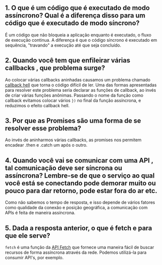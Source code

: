 ## 1. O que é um código que é executado de modo assíncrono? Qual é a diferença disso para um código que é executado de modo síncrono?
É um código que não bloqueia a aplicação enquanto é executado, o fluxo de execução continua. A diferença é que o código síncrono é executado em sequência, "travando" a execução até que seja concluído.

## 2. Quando você tem que enfileirar várias callbacks , que problema surge?
Ao colocar várias callbacks aninhadas causamos um problema chamado [callback hell](http://callbackhell.com/) que torna o código difícil de ler. Uma das formas apresentadas para resolver este problema seria declarar as funções de callback, ao invés de criar várias funções anônimas. Passando o nome da função como callback evitamos colocar vários `})` no final da função assíncrona, e reduzimos o efeito callback hell.

## 3. Por que as Promises são uma forma de se resolver esse problema?
Ao invés de aninharmos várias callbacks, as promises nos permitem encadear .then e .catch um após o outro.

## 4. Quando você vai se comunicar com uma API , tal comunicação deve ser síncrona ou assíncrona? Lembre-se de que o serviço ao qual você está se conectando pode demorar muito ou pouco para dar retorno, pode estar fora do ar etc.
Como não sabemos o tempo de resposta, e isso depende de vários fatores como qualidade da conexão e posição geográfica, a comunicação com APIs é feita de maneira assíncrona.

## 5. Dada a resposta anterior, o que é fetch e para que ele serve?
`fetch` é uma função da [API Fetch](https://developer.mozilla.org/pt-BR/docs/Web/API/Fetch_API/Using_Fetch) que fornece uma maneira fácil de buscar recursos de forma assíncrona através da rede. Podemos utilizá-la para consumir API's, por exemplo.
